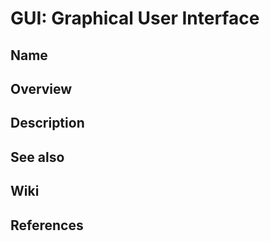 # GUI: Graphical User Interface

## Name

## Overview

## Description

## See also

## Wiki

## References
